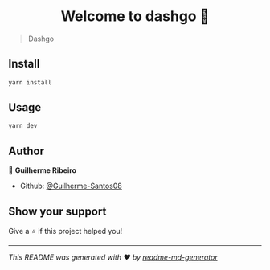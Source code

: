 <h1 align="center">Welcome to dashgo 👋</h1>
<p>
</p>

> Dashgo

## Install

```sh
yarn install
```

## Usage

```sh
yarn dev
```

## Author

👤 **Guilherme Ribeiro**

* Github: [@Guilherme-Santos08](https://github.com/Guilherme-Santos08)

## Show your support

Give a ⭐️ if this project helped you!

***
_This README was generated with ❤️ by [readme-md-generator](https://github.com/kefranabg/readme-md-generator)_